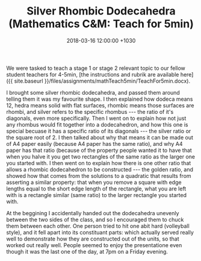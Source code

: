 ﻿---
layout: post
title:  "Silver Rhombic Dodecahedra (Mathematics C&M: Teach for 5min)"
date:   2018-03-16 12:00:00 +1030
categories: MTeach mathCM
---

We were tasked to teach a stage 1 or stage 2 relevant topic to our fellow student teachers for 4-5min, [the instructions and rubrik are available here]({{ site.baseurl }}/files/assignments/mathTeach5min/TeachFor5min.docx).

I brought some silver rhombic dodecahedra, and passed them around telling them it was my favourite shape. I then explained how dodeca means 12, hedra means solid with flat surfaces, rhombic means those surfaces are rhombi, and silver refers to the specific rhombus --- the ratio of it's diagonals, even more specifically. Then I went on to explain how not just any rhombus would fit together into a dodecahedron, and how this one is special becuase it has a specific ratio of its diagonals --- the silver ratio or the square root of 2. I then talked about why that means it can be made out of A4 paper easily (because A4 paper has the same ratio), and why A4 paper has that ratio (because of the property people wanted it to have that when you halve it you get two rectangles of the same ratio as the larger one you started with. I then went on to explain how there is one other ratio that allows a rhombic dodecahedron to be constructed --- the golden ratio, and showed how that comes from the solutions to a quadratic that results from asserting a similar property: that when you remove a square with edge lengths equal to the short edge length of the rectangle, what you are left with is a rectangle similar (same ratio) to the larger rectangle you started with.

At the beggining I accidentally handed out the dodecahedra unevenly between the two sides of the class, and so I encouraged them to chuck them between each other. One person tried to hit one abit hard (volleyball style), and it fell apart into its constituant parts: which actually served really well to demonstrate how they are constructed out of the units, so that worked out really well. People seemed to enjoy the presentatione even though it was the last one of the day, at 7pm on a Friday evening.  